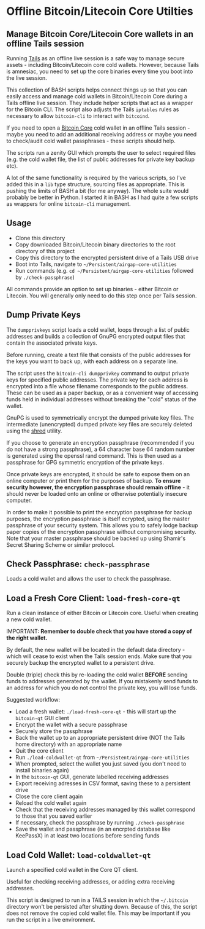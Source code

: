 Offline Bitcoin/Litecoin Core Utilties
=====================================
## Manage Bitcoin Core/Litecoin Core wallets in an offline Tails session
Running [Tails](https://tails.boum.org/) as an offline live session is a safe way to manage secure assets - including Bitcoin/Litecoin core cold wallets. However, because Tails is amnesiac, you need to set up the core binaries every time you boot into the live session.

This collection of BASH scripts helps connect things up so that you can easily access and manage cold wallets in Bitcoin/Litecoin Core during a Tails offline live session. They include helper scripts that act as a wrapper for the Bitcoin CLI. The script also adjusts the Tails `iptables` rules as necessary to allow `bitcoin-cli` to interact with `bitcoind`.

If you need to open a [Bitcoin Core](https://bitcoin.org/en/bitcoin-core/) cold wallet in an offline Tails session - maybe you need to add an additional receiving address or maybe you need to check/audit cold wallet passphrases - these scripts should help.

The scripts run a zenity GUI which prompts the user to select required files (e.g. the cold wallet file, the list of public addresses for private key backup etc).

A lot of the same functionality is required by the various scripts, so I've added this in a `lib` type structure, sourcing files as appropriate. This is pushing the limits of BASH a bit (for me anyway). The whole suite would probably be better in Python. I started it in BASH as I had quite a few scripts as wrappers for online `bitcoin-cli` management.

## Usage
* Clone this directory
* Copy downloaded Bitcoin/Litecoin binary directories to the root directory of this project
* Copy this directory to the encrypted persistent drive of a Tails USB drive
* Boot into Tails, navigate to `~/Persistent/airgap-core-utilities`
* Run commands (e.g. `cd ~/Persistent/airgap-core-utilities` followed by `./check-passphrase`)

All commands provide an option to set up binaries - either Bitcoin or Litecoin. You will generally only need to do this step once per Tails session.

## Dump Private Keys
The `dumpprivkeys` script loads a cold wallet, loops through a list of public addresses and builds a collection of GnuPG encrypted output files that contain the associated private keys.

Before running, create a text file that consists of the public addresses for the keys you want to back up, with each address on a separate line.

The script uses the `bitcoin-cli dumpprivkey` command to output private keys for specified public addresses. The private key for each address is encrypted into a file whose filename corresponds to the public address. These can be used as a paper backup, or as a convenient way of accessing funds held in individual addresses without breaking the "cold" status of the wallet.

GnuPG is used to symmetrically encrypt the dumped private key files. The intermediate (unencrypted) dumped private key files are securely deleted using the [shred](https://www.gnu.org/software/coreutils/manual/html_node/shred-invocation.html) utility.

If you choose to generate an encryption passphrase (recommended if you do not have a strong passphrase), a 64 character base 64 random number is generated using the openssl rand command. This
is then used as a passphrase for GPG symmetric encryption of the private keys.

Once private keys are encrypted, it should be safe to expose them on an online computer or print them for the purposes of backup. __To ensure security however, the encryption passphrase should remain offline__ - it should never be loaded onto an online or otherwise potentially insecure computer.

In order to make it possible to print the encryption passphrase for backup purposes, the encryption passphrase is itself ecrypted, using the master
passphrase of your security system. This allows you to safely lodge backup paper copies of the encryption passphrase without compromising security. Note
that your master passphrase should be backed up using Shamir's Secret Sharing Scheme or similar protocol.


## Check Passphrase: `check-passphrase`
Loads a cold wallet and allows the user to check the passphrase.

## Load a Fresh Core Client: `load-fresh-core-qt`
Run a clean instance of either Bitcoin or Litecoin core. Useful when creating a new cold wallet.

IMPORTANT: **Remember to double check that you have stored a copy of the right wallet.**

By default, the new wallet will be located in the default data directory - which will cease to exist when the Tails session ends. Make sure that you securely backup the encrypted wallet to a persistent drive.

Double (triple) check this by re-loading the cold wallet **BEFORE** sending funds to addresses generated by the wallet. If you mistakenly send funds to an address for which you do not control the private key, you will lose funds.

Suggested workflow:

* Load a fresh wallet: `./load-fresh-core-qt` - this will start up the `bitcoin-qt` GUI client
* Encrypt the wallet with a secure passphrase
* Securely store the passphrase
* Back the wallet up to an appropriate persistent drive (NOT the Tails home directory) with an appropriate name
* Quit the core client
* Run `./load-coldwallet-qt` from `~/Persistent/airgap-core-utilities`
* When prompted, select the wallet you just saved (you don't need to install binaries again)
* In the `bitcoin-qt` GUI, generate labelled receiving addresses
* Export receiving adresses in CSV format, saving these to a persistent drive
* Close the core client again
* Reload the cold wallet again
* Check that the receiving addresses managed by this wallet correspond to those that you saved earlier
* If necessary, check the passphrase by running `./check-passphrase`
* Save the wallet and passphrase (in an encrpted database like KeePassX) in at least two locations before sending funds

## Load Cold Wallet: `load-coldwallet-qt`
Launch a specified cold wallet in the Core QT client.

Useful for checking receiving addresses, or adding extra receiving addresses.


This script is designed to run in a TAILS session in which the `~/.bitcoin` directory won't be persisted after shutting down. Because of this, the script does not remove the copied cold wallet file. This may be important if you run the script in a live environment.
